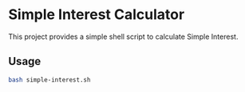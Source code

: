 # Simple Interest Calculator

This project provides a simple shell script to calculate Simple Interest.

## Usage

```bash
bash simple-interest.sh

